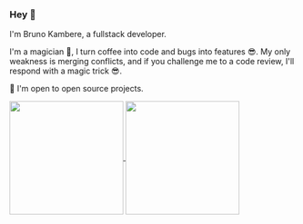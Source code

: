 ### Hey 👋

I'm Bruno Kambere, a fullstack developer.

I'm a magician 🤗, I turn coffee into code and bugs into features 😎. 
My only weakness is merging conflicts, and if you challenge me to a code review, I'll respond with a magic trick 😎.

🙌 I'm open to open source projects.


<a href="#">
  <img height=200 align="center" src="https://github-readme-stats-kamberebr.vercel.app/api?username=kambereBr&show_icons=true&theme=radical" />
</a>
<a href="#">  
  <img height=200 align="center" src="https://github-readme-stats-kamberebr.vercel.app/api/top-langs?username=kambereBr&show_icons=true&theme=radical&layout=compact&langs_count=8&card_width=320" />
</a>

